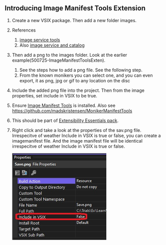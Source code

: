 ## Introducing Image Manifest Tools Extension

1. Create a new VSIX package. Then add a new folder images. 

2. References 
   1. [image service tools](https://learn.microsoft.com/en-us/visualstudio/extensibility/internals/image-service-tools)
   2. Also [image service and catalog](https://learn.microsoft.com/en-us/visualstudio/extensibility/image-service-and-catalog)

3. Then add a png to the images folder. Look at the earlier example(500725-ImageManifestToolsExten). 
   1. See the steps how to add a png file. See the following step.
   2. From the known monikers you can select one, and you can even export, it as png, jpg or gif to any location on the disc 

4. Include the added png file into the project. Then from the image properties, set include in VSIX to be true.

5. Ensure [Image Manifest Tools](https://marketplace.visualstudio.com/items?itemName=MadsKristensen.ImageManifestTools) is installed. Also see https://github.com/madskristensen/MonikerManifestTools

6. This should be part of [Extensibility Essentials pack](https://marketplace.visualstudio.com/items?itemName=MadsKristensen.ExtensibilityEssentials2022).

7. Right click and take a look at the properties of the sav.png file. Irrespecitve of weather Include in VSIX is true or false, you can create a imagemanifest file. And the image manifest file will be identical irrespecitve of weather Include in VSIX is true or false.
   
   ![Save Png Properties](./images/50_50SavePngProperties.jpg)

